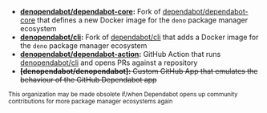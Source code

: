 - **[denopendabot/dependabot-core]:** Fork of [dependabot/dependabot-core] that defines a new Docker image for the `deno` package manager ecosystem
- **[denopendabot/cli]:** Fork of [dependabot/cli] that adds a Docker image for the `deno` package manager ecosystem
- **[denopendabot/dependabot-action]:** GitHub Action that runs [denopendabot/cli] and opens PRs against a repository
- ~~**[denopendabot/denopendabot]:** Custom GitHub App that emulates the behaviour of the GitHub Dependabot app~~

<sup>This organization may be made obsolete if/when Dependabot opens up community contributions for more package manager ecosystems again</sup>

[denopendabot/dependabot-action]: https://github.com/denopendabot/dependabot-action
[denopendabot/dependabot-core]: https://github.com/denopendabot/dependabot-core
[denopendabot/cli]: https://github.com/denopendabot/cli
[dependabot/dependabot-core]: https://github.com/dependabot/dependabot-core
[dependabot/cli]: https://github.com/dependabot/cli'
